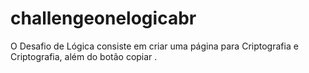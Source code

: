 # challengeonelogicabr
O Desafio de Lógica consiste em  criar uma página para Criptografia e Criptografia, além do botão copiar .
